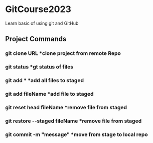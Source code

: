 # GitCourse2023
Learn basic of using git and GitHub
## Project Commands
### git clone URL                       *clone project from remote Repo      
### git status                          *gt status of files  
### git add *                           *add all files to staged
### git add fileName                    *add file to staged
### git reset head fileName             *remove file from staged
### git restore --staged fileName       *remove file from staged
### git commit -m "message"				*move from stage to local repo



